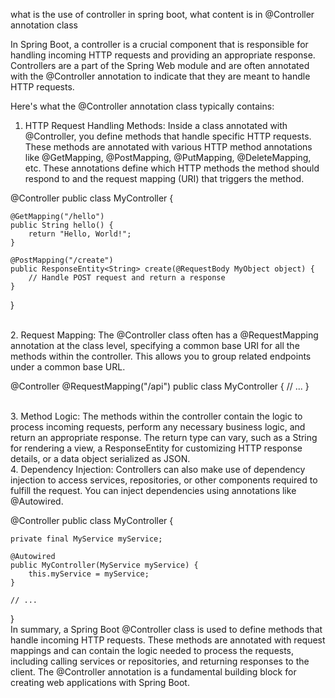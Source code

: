 what is the use of controller in spring boot, what content is in @Controller annotation class

In Spring Boot, a controller is a crucial component that is responsible for handling incoming HTTP requests and providing an appropriate response. Controllers are a part of the Spring Web module and are often annotated with the @Controller annotation to indicate that they are meant to handle HTTP requests.

Here's what the @Controller annotation class typically contains:
<br>
1. HTTP Request Handling Methods: Inside a class annotated with @Controller, you define methods that handle specific HTTP requests. These methods are annotated with various HTTP method annotations like @GetMapping, @PostMapping, @PutMapping, @DeleteMapping, etc. These annotations define which HTTP methods the method should respond to and the request mapping (URI) that triggers the method.

@Controller
public class MyController {
    
    @GetMapping("/hello")
    public String hello() {
        return "Hello, World!";
    }
    
    @PostMapping("/create")
    public ResponseEntity<String> create(@RequestBody MyObject object) {
        // Handle POST request and return a response
    }
}

<br>
2. Request Mapping: The @Controller class often has a @RequestMapping annotation at the class level, specifying a common base URI for all the methods within the controller. This allows you to group related endpoints under a common base URL.

@Controller
@RequestMapping("/api")
public class MyController {
    // ...
}

<br>
3. Method Logic: The methods within the controller contain the logic to process incoming requests, perform any necessary business logic, and return an appropriate response. The return type can vary, such as a String for rendering a view, a ResponseEntity for customizing HTTP response details, or a data object serialized as JSON.
<br>
4. Dependency Injection: Controllers can also make use of dependency injection to access services, repositories, or other components required to fulfill the request. You can inject dependencies using annotations like @Autowired.

@Controller
public class MyController {
    
    private final MyService myService;
    
    @Autowired
    public MyController(MyService myService) {
        this.myService = myService;
    }
    
    // ...
}
<br>
In summary, a Spring Boot @Controller class is used to define methods that handle incoming HTTP requests. These methods are annotated with request mappings and can contain the logic needed to process the requests, including calling services or repositories, and returning responses to the client. The @Controller annotation is a fundamental building block for creating web applications with Spring Boot.




